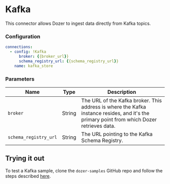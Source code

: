 # Kafka
This connector allows Dozer to ingest data directly from Kafka topics.

### Configuration
```yaml
connections:
  - config: !Kafka
      broker: {{broker_url}} 
      schema_registry_url: {{schema_registry_url}} 
    name: kafka_store
```

### Parameters
| Name                  | Type   | Description                                                                                                                                                                             |
|-----------------------|--------|-----------------------------------------------------------------------------------------------------------------------------------------------------------------------------------------|
| `broker`              | String | The URL of the Kafka broker. This address is where the Kafka instance resides, and it's the primary point from which Dozer retrieves data.                                               |
| `schema_registry_url` | String | The URL pointing to the Kafka Schema Registry.                                                          |

## Trying it out

To test a Kafka sample, clone the `dozer-samples` GitHub repo and follow the steps described [here](https://github.com/getdozer/dozer-samples/tree/main/connectors/kafka).


